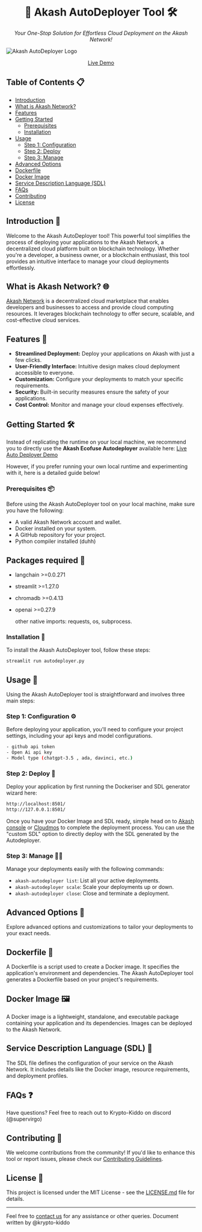 
<h1 align="center">🚀 Akash AutoDeployer Tool 🛠️</h1>

<p align="center">
  <em>Your One-Stop Solution for Effortless Cloud Deployment on the Akash Network!</em>
</p>

![Akash AutoDeployer Logo](https://res.cloudinary.com/brandpad/image/upload/c_scale,dpr_auto,f_auto,w_512/v1676479581/20908/akash-logo-print-1)

<p align="center">
  <a href="http://34.131.239.28/Auto_deployer">Live Demo</a>
</p>

## Table of Contents 📋

- [Introduction](#introduction)
- [What is Akash Network?](#what-is-akash-network)
- [Features](#features)
- [Getting Started](#getting-started)
  - [Prerequisites](#prerequisites)
  - [Installation](#installation)
- [Usage](#usage)
  - [Step 1: Configuration](#step-1-configuration)
  - [Step 2: Deploy](#step-2-deploy)
  - [Step 3: Manage](#step-3-manage)
- [Advanced Options](#advanced-options)
- [Dockerfile](#dockerfile)
- [Docker Image](#docker-image)
- [Service Description Language (SDL)](#service-description-language-sdl)
- [FAQs](#faqs)
- [Contributing](#contributing)
- [License](#license)

## Introduction 🚀

Welcome to the Akash AutoDeployer tool! This powerful tool simplifies the process of deploying your applications to the Akash Network, a decentralized cloud platform built on blockchain technology. Whether you're a developer, a business owner, or a blockchain enthusiast, this tool provides an intuitive interface to manage your cloud deployments effortlessly.

## What is Akash Network? 🌐

[Akash Network](https://akash.network/) is a decentralized cloud marketplace that enables developers and businesses to access and provide cloud computing resources. It leverages blockchain technology to offer secure, scalable, and cost-effective cloud services.

## Features 🌟

- **Streamlined Deployment:** Deploy your applications on Akash with just a few clicks.
- **User-Friendly Interface:** Intuitive design makes cloud deployment accessible to everyone.
- **Customization:** Configure your deployments to match your specific requirements.
- **Security:** Built-in security measures ensure the safety of your applications.
- **Cost Control:** Monitor and manage your cloud expenses effectively.

## Getting Started 🛠️

Instead of replicating the runtime on your local machine, we recommend you to directly use the <b>Akash Ecofuse Autodeployer</b> available here:
[Live Auto Deployer Demo](http://34.131.239.28/Auto_deployer)

However, if you prefer running your own local runtime and experimenting with it, here is a detailed guide below!

### Prerequisites 📦

Before using the Akash AutoDeployer tool on your local machine, make sure you have the following:

- A valid Akash Network account and wallet.
- Docker installed on your system.
- A GitHub repository for your project.
- Python compiler installed (duhh)

## Packages required 📜

- langchain >=0.0.271
- streamlit >=1.27.0
- chromadb >=0.4.13
- openai >=0.27.9

  other native imports: requests, os, subprocess.

### Installation 🚚

To install the Akash AutoDeployer tool, follow these steps:

```bash
streamlit run autodeployer.py
```

## Usage 📝

Using the Akash AutoDeployer tool is straightforward and involves three main steps:

### Step 1: Configuration ⚙️

Before deploying your application, you'll need to configure your project settings, including your api keys and model configurations.

```bash
- github api token
- Open Ai api key
- Model type (chatgpt-3.5 , ada, davinci, etc.)
```

### Step 2: Deploy 🚀

Deploy your application by first running the Dockeriser and SDL generator wizard here:

```bash
http://localhost:8501/
http://127.0.0.1:8501/
```
 Once you have your Docker Image and SDL ready, simple head on to [Akash console](https://console.akash.network/landing) or [Cloudmos](https://deploy.cloudmos.io/) to complete the deployment process.
 You can use the "custom SDL" option to directly deploy with the SDL generated by the Autodeployer.

### Step 3: Manage 🧑‍💻

Manage your deployments easily with the following commands:

- `akash-autodeployer list`: List all your active deployments.
- `akash-autodeployer scale`: Scale your deployments up or down.
- `akash-autodeployer close`: Close and terminate a deployment.

## Advanced Options 🔧

Explore advanced options and customizations to tailor your deployments to your exact needs.

## Dockerfile 🐳

A Dockerfile is a script used to create a Docker image. It specifies the application's environment and dependencies. The Akash AutoDeployer tool generates a Dockerfile based on your project's requirements.

## Docker Image 🖼️

A Docker image is a lightweight, standalone, and executable package containing your application and its dependencies. Images can be deployed to the Akash Network.

## Service Description Language (SDL) 📜

The SDL file defines the configuration of your service on the Akash Network. It includes details like the Docker image, resource requirements, and deployment profiles.

## FAQs ❓

Have questions? Feel free to reach out to Krypto-Kiddo on discord (@supervirgo)

## Contributing 🤝

We welcome contributions from the community! If you'd like to enhance this tool or report issues, please check our [Contributing Guidelines](CONTRIBUTING.md).

## License 📄

This project is licensed under the MIT License - see the [LICENSE.md](LICENSE.md) file for details.

---

Feel free to [contact us](mailto:hello@ecofuse.ai) for any assistance or other queries. 
Document written by @krypto-kiddo
